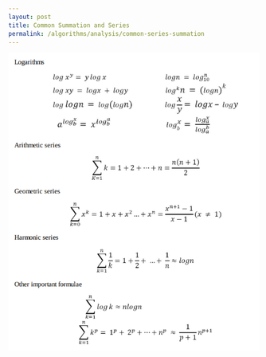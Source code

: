 ```yaml
---
layout: post
title: Common Summation and Series
permalink: /algorithms/analysis/common-series-summation
---
```


![](https://github.com/arpit04tripathi/files-cdn/raw/cdn/dsa/algorithms/analysis/common-series-summation.png)
